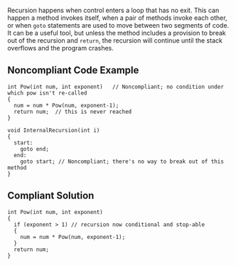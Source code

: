 
Recursion happens when control enters a loop that has no exit. This can happen a method invokes itself, when a pair of methods invoke each other, or when `goto` statements are used to move between two segments of code. It can be a useful tool, but unless the method includes a provision to break out of the recursion and `return`, the recursion will continue until the stack overflows and the program crashes.

## Noncompliant Code Example


    int Pow(int num, int exponent)   // Noncompliant; no condition under which pow isn't re-called
    {
      num = num * Pow(num, exponent-1);
      return num;  // this is never reached
    }
    
    void InternalRecursion(int i)
    {
      start:
        goto end;
      end:
        goto start; // Noncompliant; there's no way to break out of this method
    }


## Compliant Solution


    int Pow(int num, int exponent)
    {
      if (exponent > 1) // recursion now conditional and stop-able
      {
        num = num * Pow(num, exponent-1);
      }
      return num;
    }

